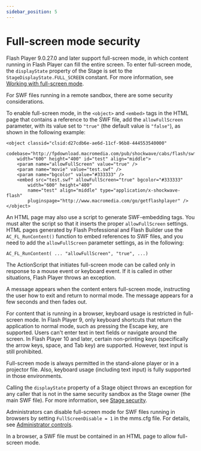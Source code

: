 ```yaml
---
sidebar_position: 5
---
```


# Full-screen mode security

Flash Player 9.0.27.0 and later support full-screen mode, in which content
running in Flash Player can fill the entire screen. To enter full-screen mode,
the `displayState` property of the Stage is set to the
`StageDisplayState.FULL_SCREEN` constant. For more information, see
[Working with full-screen mode](../display/display-programming/working-with-display-objects/setting-stage-properties.md#working-with-full-screen-mode).

For SWF files running in a remote sandbox, there are some security
considerations.

To enable full-screen mode, in the `<object>` and `<embed>` tags in the HTML
page that contains a reference to the SWF file, add the `allowFullScreen`
parameter, with its value set to `"true"` (the default value is `"false"`), as
shown in the following example:

```
<object classid="clsid:d27cdb6e-ae6d-11cf-96b8-444553540000"
	codebase="http://fpdownload.macromedia.com/pub/shockwave/cabs/flash/swflash.cab#version=9,0,18,0"
	width="600" height="400" id="test" align="middle">
	<param name="allowFullScreen" value="true" />
	<param name="movie" value="test.swf" />
	<param name="bgcolor" value="#333333" />
	<embed src="test.swf" allowFullScreen="true" bgcolor="#333333"
		width="600" height="400"
		name="test" align="middle" type="application/x-shockwave-flash"
		pluginspage="http://www.macromedia.com/go/getflashplayer" />
</object>
```

An HTML page may also use a script to generate SWF-embedding tags. You must
alter the script so that it inserts the proper `allowFullScreen` settings. HTML
pages generated by Flash Professional and Flash Builder use the
`AC_FL_RunContent()` function to embed references to SWF files, and you need to
add the `allowFullScreen` parameter settings, as in the following:

```
AC_FL_RunContent( ... "allowFullScreen", "true", ...)
```

The ActionScript that initiates full-screen mode can be called only in response
to a mouse event or keyboard event. If it is called in other situations, Flash
Player throws an exception.

A message appears when the content enters full-screen mode, instructing the user
how to exit and return to normal mode. The message appears for a few seconds and
then fades out.

For content that is running in a browser, keyboard usage is restricted in
full-screen mode. In Flash Player 9, only keyboard shortcuts that return the
application to normal mode, such as pressing the Escape key, are supported.
Users can't enter text in text fields or navigate around the screen. In Flash
Player 10 and later, certain non-printing keys (specifically the arrow keys,
space, and Tab key) are supported. However, text input is still prohibited.

Full-screen mode is always permitted in the stand-alone player or in a projector
file. Also, keyboard usage (including text input) is fully supported in those
environments.

Calling the `displayState` property of a Stage object throws an exception for
any caller that is not in the same security sandbox as the Stage owner (the main
SWF file). For more information, see
[Stage security](./cross-scripting.md#stage-security).

Administrators can disable full-screen mode for SWF files running in browsers by
setting `FullScreenDisable = 1` in the mms.cfg file. For details, see
[Administrator controls](./permission-controls.md#administrator-controls).

In a browser, a SWF file must be contained in an HTML page to allow full-screen
mode.

